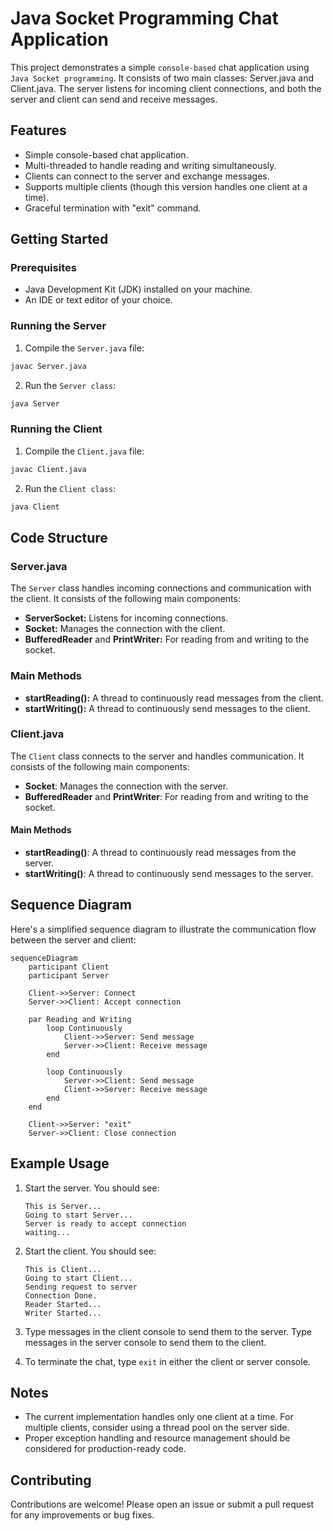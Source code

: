 # Java Socket Programming Chat Application


This project demonstrates a simple `console-based` chat application using `Java Socket programming`. It consists of two main classes: Server.java and Client.java. The server listens for incoming client connections, and both the server and client can send and receive messages.

## Features
- Simple console-based chat application.
- Multi-threaded to handle reading and writing simultaneously.
- Clients can connect to the server and exchange messages.
- Supports multiple clients (though this version handles one client at a time).
- Graceful termination with "exit" command.

## Getting Started
### Prerequisites
- Java Development Kit (JDK) installed on your machine.
- An IDE or text editor of your choice.
### Running the Server
1. Compile the `Server.java` file:
```sh
javac Server.java
```
2. Run the `Server class`:
```sh
java Server
```
### Running the Client
1. Compile the `Client.java` file:
```sh
javac Client.java
```
2. Run the `Client class`:
```sh
java Client
```

## Code Structure
### Server.java

The `Server` class handles incoming connections and communication with the client. It consists of the following main components:

- **ServerSocket:** Listens for incoming connections.
- **Socket:** Manages the connection with the client.
- **BufferedReader** and **PrintWriter:** For reading from and writing to the socket.

### Main Methods

- **startReading():** A thread to continuously read messages from the client.
- **startWriting():** A thread to continuously send messages to the client.

### Client.java

The `Client` class connects to the server and handles communication. It consists of the following main components:
- **Socket**: Manages the connection with the server.
- **BufferedReader** and **PrintWriter**: For reading from and writing to the socket.

#### Main Methods
- **startReading()**: A thread to continuously read messages from the server.
- **startWriting()**: A thread to continuously send messages to the server.


## Sequence Diagram

Here's a simplified sequence diagram to illustrate the communication flow between the server and client:

```mermaid
sequenceDiagram
    participant Client
    participant Server

    Client->>Server: Connect
    Server->>Client: Accept connection

    par Reading and Writing
        loop Continuously
            Client->>Server: Send message
            Server->>Client: Receive message
        end

        loop Continuously
            Server->>Client: Send message
            Client->>Server: Receive message
        end
    end

    Client->>Server: "exit"
    Server->>Client: Close connection
```

## Example Usage

1. Start the server. You should see:
    ```
    This is Server...
    Going to start Server...
    Server is ready to accept connection
    waiting...
    ```

2. Start the client. You should see:
    ```
    This is Client...
    Going to start Client...
    Sending request to server
    Connection Done.
    Reader Started...
    Writer Started...
    ```

3. Type messages in the client console to send them to the server. Type messages in the server console to send them to the client.

4. To terminate the chat, type `exit` in either the client or server console.

## Notes

- The current implementation handles only one client at a time. For multiple clients, consider using a thread pool on the server side.
- Proper exception handling and resource management should be considered for production-ready code.

## Contributing

Contributions are welcome! Please open an issue or submit a pull request for any improvements or bug fixes.
